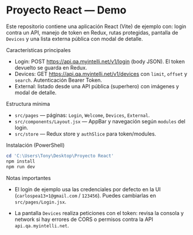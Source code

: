 # Proyecto React — Demo

Este repositorio contiene una aplicación React (Vite) de ejemplo con: login contra un API, manejo de token en Redux, rutas protegidas, pantalla de `Devices` y una lista externa pública con modal de detalle.

Características principales
- Login: POST https://api.qa.myintelli.net/v1/login (body JSON). El token devuelto se guarda en Redux.
- Devices: GET https://api.qa.myintelli.net/v1/devices con `limit`, `offset` y `search`. Autenticación Bearer Token.
- External: listado desde una API pública (superhero) con imágenes y modal de detalle.

Estructura mínima
- `src/pages` — páginas: `Login`, `Welcome`, `Devices`, `External`.
- `src/components/Layout.jsx` — AppBar y navegación según `modules` del login.
- `src/store` — Redux store y `authSlice` para token/modules.

Instalación (PowerShell)

```powershell
cd 'C:\Users\Tony\Desktop\Proyecto React'
npm install
npm run dev
```

Notas importantes
- El login de ejemplo usa las credenciales por defecto en la UI (`carlospea13+1@gmail.com` / `123456`). Puedes cambiarlas en `src/pages/Login.jsx`.

- La pantalla `Devices` realiza peticiones con el token: revisa la consola y network si hay errores de CORS o permisos contra la API `api.qa.myintelli.net`.
